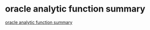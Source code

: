 # oracle analytic function summary
[oracle analytic function summary](https://aiwithcloud.com/2022/09/19/oracle_analytic_function_summary/)